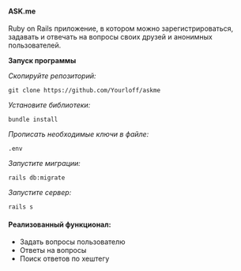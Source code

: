 #### ASK.me
Ruby on Rails приложение, в котором можно зарегистрироваться, задавать и отвечать на вопросы своих друзей и анонимных пользователей.

**Запуск программы**

*Скопируйте репозиторий:*
```
git clone https://github.com/Yourloff/askme
```

*Установите библиотеки:*
```
bundle install
```

*Прописать необходимые ключи в файле:*
```
.env
```

*Запустите миграции:*
```
rails db:migrate
```
*Запустите сервер:*
```
rails s
```

#### Реализованный функционал:
- Задать вопросы пользователю
- Ответы на вопросы
- Поиск ответов по хештегу
